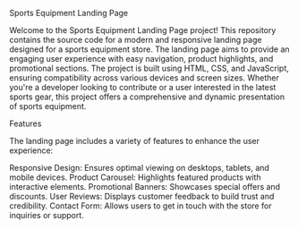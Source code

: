 Sports Equipment Landing Page

Welcome to the Sports Equipment Landing Page project! This repository contains the source code for a modern and responsive landing page designed for a sports equipment store. The landing page aims to provide an engaging user experience with easy navigation, product highlights, and promotional sections. The project is built using HTML, CSS, and JavaScript, ensuring compatibility across various devices and screen sizes. Whether you're a developer looking to contribute or a user interested in the latest sports gear, this project offers a comprehensive and dynamic presentation of sports equipment.

Features

The landing page includes a variety of features to enhance the user experience:


Responsive Design: Ensures optimal viewing on desktops, tablets, and mobile devices.
Product Carousel: Highlights featured products with interactive elements.
Promotional Banners: Showcases special offers and discounts.
User Reviews: Displays customer feedback to build trust and credibility.
Contact Form: Allows users to get in touch with the store for inquiries or support.
